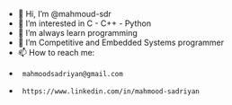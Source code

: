 - 👋 Hi, I’m @mahmoud-sdr
- 👀 I’m interested in C - C++ - Python
- 🌱 I’m always learn programming
- 💞️ I’m Competitive and Embedded Systems programmer
- 📫 How to reach me:
-      mahmoodsadriyan@gmail.com
-      https://www.linkedin.com/in/mahmood-sadriyan


<!---
mahmoud-sdr/mahmoud-sdr is a ✨ special ✨ repository because its `README.md` (this file) appears on your GitHub profile.
You can click the Preview link to take a look at your changes.
--->
